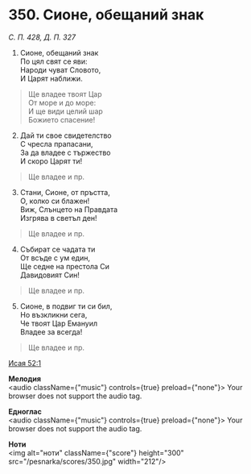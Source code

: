 # 350. Сионе, обещаний знак

_С. П. 428, Д. П. 327_

1. Сионе, обещаний знак  
По цял свят се яви:  
Народи чуват Словото,  
И Царят наближи.  

> Ще владее твоят Цар  
> От море и до море:  
> И ще види целий шар  
> Божието спасение!

2. Дай ти свое свидетелство  
С чресла прапасани,  
За да владее с тържество  
И скоро Царят ти!  

> Ще владее и пр.  

3. Стани, Сионе, от пръстта,  
О, колко си блажен!  
Виж, Слънцето на Правдата  
Изгрява в светъл ден!  

> Ще владее и пр.  

4. Събират се чадата ти  
От всъде с ум един,  
Ще седне на престола Си  
Давидовият Син!  

> Ще владее и пр.  

5. Сионе, в подвиг ти си бил,  
Но възкликни сега,  
Че твоят Цар Емануил  
Владее за всегда!  

> Ще владее и пр.

[Исая 52:1](http://biblia.bg/index.php?k=23&g=52&s=1)

**Мелодия**  
<audio className={"music"} controls={true} preload={"none"}>
    <source src="/pesnarka/mp3/350.mp3" type="audio/mpeg"/>
    Your browser does not support the audio tag.
</audio>

**Едноглас**  
<audio className={"music"} controls={true} preload={"none"}>
    <source src="/pesnarka/transp/350.mp3" type="audio/mpeg"/>
    Your browser does not support the audio tag.
</audio>

**Ноти**  
<img alt="ноти" className={"score"} height="300" src="/pesnarka/scores/350.jpg" width="212"/>

